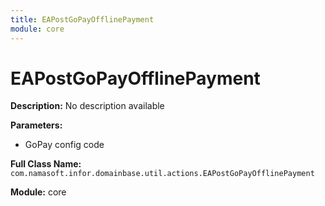 ```yaml
---
title: EAPostGoPayOfflinePayment
module: core
---
```


# EAPostGoPayOfflinePayment

**Description:** No description available

**Parameters:**
- GoPay config code

**Full Class Name:** `com.namasoft.infor.domainbase.util.actions.EAPostGoPayOfflinePayment`

**Module:** core

